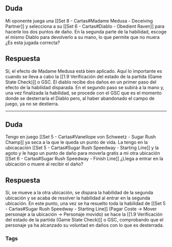 ## Duda
Mi oponente juega una [[Set 8 - Cartas#Madame Medusa - Deceiving Partner]] y selecciona a su [[Set 6 - Cartas#Diablo - Obedient Raven]] para hacerle los dos puntos de daño. En la segunda parte de la habilidad, escoge el mismo Diablo para devolverlo a su mano, lo que permite que no muera ¿Es esta jugada correcta?
## Respuesta
Sí, el efecto de Madame Medusa está bien aplicado. Aquí lo importante es cuando se lleva a cabo la [[1.9 Verificación del estado de la partida (Game State Check)]] o GSC. El diablo recibe dos daños en un primer paso del efecto de la habilidad disparada. En el segundo paso se subirá a la mano y, una vez finalizada la habilidad, se procede con el GSC que es el momento donde se desterraría el Diablo pero, al haber abandonado el campo de juego, ya no se destierra.

---
## Duda
Tengo en juego [[Set 5 - Cartas#Vanellope von Schweetz - Sugar Rush Champ]] ya seca a la que le queda un punto de vida. La tengo en la ubicacación [[Set 5 - Cartas#Sugar Rush Speedway - Starting Line]] y la agoto y le hago un punto de daño para moverla gratis a mi otra ubicación [[Set 6 - Cartas#Sugar Rush Speedway - Finish Line]] ¿Llega a entrar en la ubicación o muere al recibir el daño?
## Respuesta
Sí, se mueve a la otra ubicación, se dispara la habilidad de la segunda ubicación y se acaba de resolver la habilidad al entrar en la segunda ubicación. En este punto, una vez se ha resuelto toda la habilidad de [[Set 5 - Cartas#Sugar Rush Speedway - Starting Line]] (Pagar Coste -> Mover personaje a la ubicación -> Personaje movido) se hace la [[1.9 Verificación del estado de la partida (Game State Check)]] o GSC, comprobando que el personaje ya ha alcanzado su voluntad en daños con lo que es desterrada.


### Tags